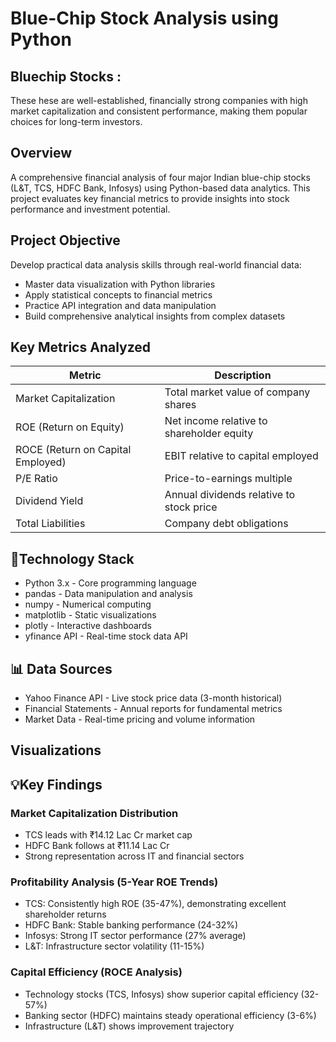 # Blue-Chip Stock Analysis using Python
## Bluechip Stocks :
  These hese are well-established, financially strong companies with high market capitalization and consistent performance, making them popular choices for long-term investors.

## Overview
A comprehensive financial analysis of four major Indian blue-chip stocks (L&T, TCS, HDFC Bank, Infosys) using Python-based data analytics. This project evaluates key financial metrics to provide insights into stock performance and investment potential.

## Project Objective
Develop practical data analysis skills through real-world financial data:
- Master data visualization with Python libraries
- Apply statistical concepts to financial metrics
- Practice API integration and data manipulation
- Build comprehensive analytical insights from complex datasets
  

## Key Metrics Analyzed

| Metric                 | Description                                      |
|-------------------------|--------------------------------------------------|
| Market Capitalization   | Total market value of company shares             |
| ROE (Return on Equity)  | Net income relative to shareholder equity        |
| ROCE (Return on Capital Employed) | EBIT relative to capital employed     |
| P/E Ratio               | Price-to-earnings multiple                       |
| Dividend Yield          | Annual dividends relative to stock price         |
| Total Liabilities       | Company debt obligations                         |


## 🔧Technology Stack

- Python 3.x - Core programming language
- pandas - Data manipulation and analysis
- numpy - Numerical computing
- matplotlib - Static visualizations
- plotly - Interactive dashboards
- yfinance API - Real-time stock data API


## 📊 Data Sources

- Yahoo Finance API - Live stock price data (3-month historical)
- Financial Statements - Annual reports for fundamental metrics
- Market Data - Real-time pricing and volume information

## Visualizations


## 💡Key Findings
### Market Capitalization Distribution

- TCS leads with ₹14.12 Lac Cr market cap
- HDFC Bank follows at ₹11.14 Lac Cr
- Strong representation across IT and financial sectors

### Profitability Analysis (5-Year ROE Trends)

- TCS: Consistently high ROE (35-47%), demonstrating excellent shareholder returns
- HDFC Bank: Stable banking performance (24-32%)
- Infosys: Strong IT sector performance (27% average)
- L&T: Infrastructure sector volatility (11-15%)

### Capital Efficiency (ROCE Analysis)

- Technology stocks (TCS, Infosys) show superior capital efficiency (32-57%)
- Banking sector (HDFC) maintains steady operational efficiency (3-6%)
- Infrastructure (L&T) shows improvement trajectory
